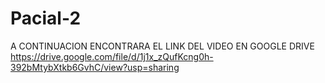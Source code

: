 # Pacial-2
A CONTINUACION ENCONTRARA EL LINK DEL VIDEO EN GOOGLE DRIVE https://drive.google.com/file/d/1j1x_zQufKcng0h-392bMtybXtkb6GvhC/view?usp=sharing

